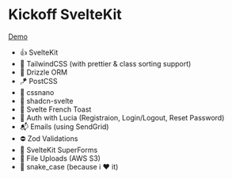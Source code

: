 # Kickoff SvelteKit

[Demo](https://kickoff-sveltekit.vercel.app)

- 👍 SvelteKit
- 💨 TailwindCSS (with prettier & class sorting support)
- 💾 Drizzle ORM
- 🪁 PostCSS
- 🤏 cssnano
- 🎨 shadcn-svelte
- 🥪 Svelte French Toast
- 👥 Auth with Lucia (Registraion, Login/Logout, Reset Password)
- 📬 Emails (using SendGrid)
- ⛔ Zod Validations
- 📄 SvelteKit SuperForms
- 📁 File Uploads (AWS S3)
- 🐍 snake_case (because i ❤️ it)
